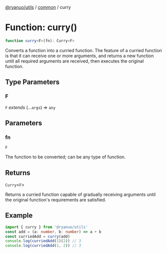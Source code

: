 [@ryanuo/utils](../../index.md) / [common](../index.md) / curry

# Function: curry()

```ts
function curry<F>(fn): Curry<F>
```

Converts a function into a curried function.
The feature of a curried function is that it can receive one or more arguments,
and returns a new function until all required arguments are received, then executes the original function.

## Type Parameters

### F

`F` *extends* (...`args`) => `any`

## Parameters

### fn

`F`

The function to be converted; can be any type of function.

## Returns

`Curry`\<`F`\>

Returns a curried function capable of gradually receiving arguments until the original function's requirements are satisfied.

## Example

```ts
import { curry } from '@ryanuo/utils'
const add = (a: number, b: number) => a + b
const curriedAdd = curry(add)
console.log(curriedAdd(1)(2)) // 3
console.log(curriedAdd(1, 2)) // 3
```
